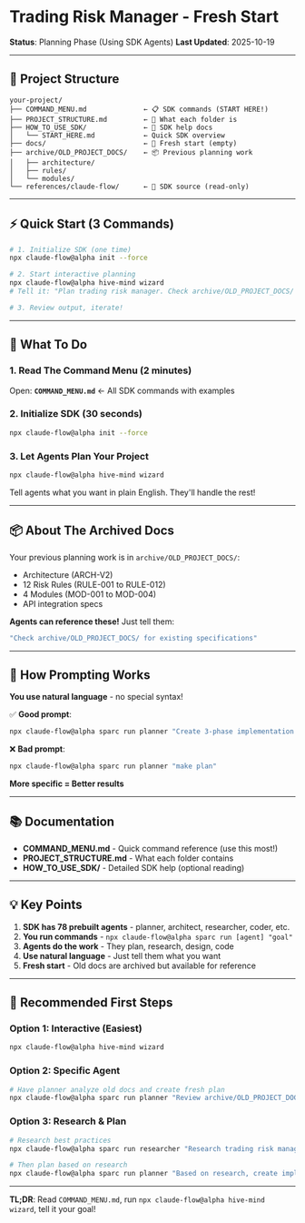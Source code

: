 # Trading Risk Manager - Fresh Start

**Status**: Planning Phase (Using SDK Agents)
**Last Updated**: 2025-10-19

---

## 📁 Project Structure

```
your-project/
├── COMMAND_MENU.md              ← 📋 SDK commands (START HERE!)
├── PROJECT_STRUCTURE.md         ← 📂 What each folder is
├── HOW_TO_USE_SDK/              ← 📖 SDK help docs
│   └── START_HERE.md            ← Quick SDK overview
├── docs/                        ← 📝 Fresh start (empty)
├── archive/OLD_PROJECT_DOCS/    ← 📦 Previous planning work
│   ├── architecture/
│   ├── rules/
│   └── modules/
└── references/claude-flow/      ← 🔧 SDK source (read-only)
```

---

## ⚡ Quick Start (3 Commands)

```bash
# 1. Initialize SDK (one time)
npx claude-flow@alpha init --force

# 2. Start interactive planning
npx claude-flow@alpha hive-mind wizard
# Tell it: "Plan trading risk manager. Check archive/OLD_PROJECT_DOCS/ for existing specs."

# 3. Review output, iterate!
```

---

## 🎯 What To Do

### 1. Read The Command Menu (2 minutes)
Open: **`COMMAND_MENU.md`** ← All SDK commands with examples

### 2. Initialize SDK (30 seconds)
```bash
npx claude-flow@alpha init --force
```

### 3. Let Agents Plan Your Project
```bash
npx claude-flow@alpha hive-mind wizard
```

Tell agents what you want in plain English. They'll handle the rest!

---

## 📦 About The Archived Docs

Your previous planning work is in `archive/OLD_PROJECT_DOCS/`:
- Architecture (ARCH-V2)
- 12 Risk Rules (RULE-001 to RULE-012)
- 4 Modules (MOD-001 to MOD-004)
- API integration specs

**Agents can reference these!** Just tell them:
```bash
"Check archive/OLD_PROJECT_DOCS/ for existing specifications"
```

---

## 🤔 How Prompting Works

**You use natural language** - no special syntax!

✅ **Good prompt**:
```bash
npx claude-flow@alpha sparc run planner "Create 3-phase implementation plan for trading risk manager. Check archive/OLD_PROJECT_DOCS/ for existing rule specs. Output with tasks and timelines."
```

❌ **Bad prompt**:
```bash
npx claude-flow@alpha sparc run planner "make plan"
```

**More specific = Better results**

---

## 📚 Documentation

- **COMMAND_MENU.md** - Quick command reference (use this most!)
- **PROJECT_STRUCTURE.md** - What each folder contains
- **HOW_TO_USE_SDK/** - Detailed SDK help (optional reading)

---

## 💡 Key Points

1. **SDK has 78 prebuilt agents** - planner, architect, researcher, coder, etc.
2. **You run commands** - `npx claude-flow@alpha sparc run [agent] "goal"`
3. **Agents do the work** - They plan, research, design, code
4. **Use natural language** - Just tell them what you want
5. **Fresh start** - Old docs are archived but available for reference

---

## 🚀 Recommended First Steps

### Option 1: Interactive (Easiest)
```bash
npx claude-flow@alpha hive-mind wizard
```

### Option 2: Specific Agent
```bash
# Have planner analyze old docs and create fresh plan
npx claude-flow@alpha sparc run planner "Review archive/OLD_PROJECT_DOCS/ and create updated implementation plan incorporating those specs"
```

### Option 3: Research & Plan
```bash
# Research best practices
npx claude-flow@alpha sparc run researcher "Research trading risk management patterns and Python frameworks for real-time systems"

# Then plan based on research
npx claude-flow@alpha sparc run planner "Based on research, create implementation plan for risk manager"
```

---

**TL;DR**: Read `COMMAND_MENU.md`, run `npx claude-flow@alpha hive-mind wizard`, tell it your goal!
